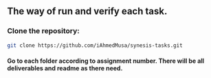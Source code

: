 ## The way of run and verify each task.

### Clone the repository:

```bash
git clone https://github.com/iAhmedMusa/synesis-tasks.git
```

#### Go to each folder according to assignment number. There will be all deliverables and readme as there need.
